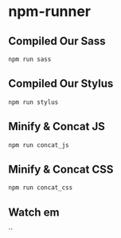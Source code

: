 # npm-runner

## Compiled Our Sass
`npm run sass`

## Compiled Our Stylus
`npm run stylus`

## Minify & Concat JS
`npm run concat_js`

## Minify & Concat CSS
`npm run concat_css`

## Watch em
``
